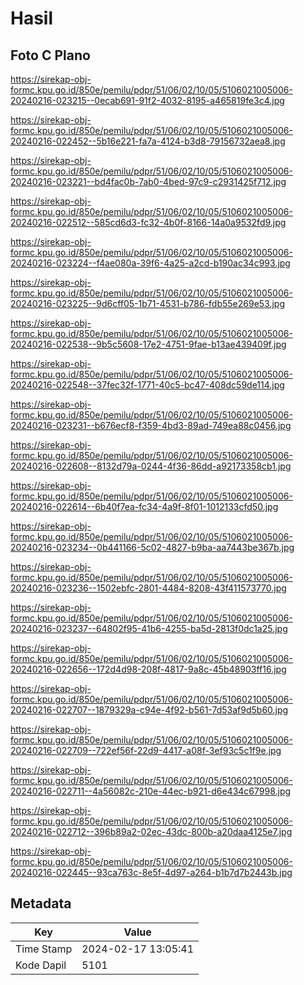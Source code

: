 # Hasil

## Foto C Plano

https://sirekap-obj-formc.kpu.go.id/850e/pemilu/pdpr/51/06/02/10/05/5106021005006-20240216-023215--0ecab691-91f2-4032-8195-a465819fe3c4.jpg

https://sirekap-obj-formc.kpu.go.id/850e/pemilu/pdpr/51/06/02/10/05/5106021005006-20240216-022452--5b16e221-fa7a-4124-b3d8-79156732aea8.jpg

https://sirekap-obj-formc.kpu.go.id/850e/pemilu/pdpr/51/06/02/10/05/5106021005006-20240216-023221--bd4fac0b-7ab0-4bed-97c9-c2931425f712.jpg

https://sirekap-obj-formc.kpu.go.id/850e/pemilu/pdpr/51/06/02/10/05/5106021005006-20240216-022512--585cd6d3-fc32-4b0f-8166-14a0a9532fd9.jpg

https://sirekap-obj-formc.kpu.go.id/850e/pemilu/pdpr/51/06/02/10/05/5106021005006-20240216-023224--f4ae080a-39f6-4a25-a2cd-b190ac34c993.jpg

https://sirekap-obj-formc.kpu.go.id/850e/pemilu/pdpr/51/06/02/10/05/5106021005006-20240216-023225--9d6cff05-1b71-4531-b786-fdb55e269e53.jpg

https://sirekap-obj-formc.kpu.go.id/850e/pemilu/pdpr/51/06/02/10/05/5106021005006-20240216-022538--9b5c5608-17e2-4751-9fae-b13ae439409f.jpg

https://sirekap-obj-formc.kpu.go.id/850e/pemilu/pdpr/51/06/02/10/05/5106021005006-20240216-022548--37fec32f-1771-40c5-bc47-408dc59de114.jpg

https://sirekap-obj-formc.kpu.go.id/850e/pemilu/pdpr/51/06/02/10/05/5106021005006-20240216-023231--b676ecf8-f359-4bd3-89ad-749ea88c0456.jpg

https://sirekap-obj-formc.kpu.go.id/850e/pemilu/pdpr/51/06/02/10/05/5106021005006-20240216-022608--8132d79a-0244-4f36-86dd-a92173358cb1.jpg

https://sirekap-obj-formc.kpu.go.id/850e/pemilu/pdpr/51/06/02/10/05/5106021005006-20240216-022614--6b40f7ea-fc34-4a9f-8f01-1012133cfd50.jpg

https://sirekap-obj-formc.kpu.go.id/850e/pemilu/pdpr/51/06/02/10/05/5106021005006-20240216-023234--0b441166-5c02-4827-b9ba-aa7443be367b.jpg

https://sirekap-obj-formc.kpu.go.id/850e/pemilu/pdpr/51/06/02/10/05/5106021005006-20240216-023236--1502ebfc-2801-4484-8208-43f411573770.jpg

https://sirekap-obj-formc.kpu.go.id/850e/pemilu/pdpr/51/06/02/10/05/5106021005006-20240216-023237--64802f95-41b6-4255-ba5d-2813f0dc1a25.jpg

https://sirekap-obj-formc.kpu.go.id/850e/pemilu/pdpr/51/06/02/10/05/5106021005006-20240216-022656--172d4d98-208f-4817-9a8c-45b48903ff16.jpg

https://sirekap-obj-formc.kpu.go.id/850e/pemilu/pdpr/51/06/02/10/05/5106021005006-20240216-022707--1879329a-c94e-4f92-b561-7d53af9d5b60.jpg

https://sirekap-obj-formc.kpu.go.id/850e/pemilu/pdpr/51/06/02/10/05/5106021005006-20240216-022709--722ef56f-22d9-4417-a08f-3ef93c5c1f9e.jpg

https://sirekap-obj-formc.kpu.go.id/850e/pemilu/pdpr/51/06/02/10/05/5106021005006-20240216-022711--4a56082c-210e-44ec-b921-d6e434c67998.jpg

https://sirekap-obj-formc.kpu.go.id/850e/pemilu/pdpr/51/06/02/10/05/5106021005006-20240216-022712--396b89a2-02ec-43dc-800b-a20daa4125e7.jpg

https://sirekap-obj-formc.kpu.go.id/850e/pemilu/pdpr/51/06/02/10/05/5106021005006-20240216-022445--93ca763c-8e5f-4d97-a264-b1b7d7b2443b.jpg


## Metadata

| Key        | Value               |
| ---------- | ------------------- |
| Time Stamp | 2024-02-17 13:05:41 |
| Kode Dapil | 5101                |



